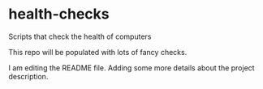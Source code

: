 # health-checks
Scripts that check the health of computers

This repo will be populated with lots of fancy checks.

I am editing the README file. Adding some more details about the project description.

